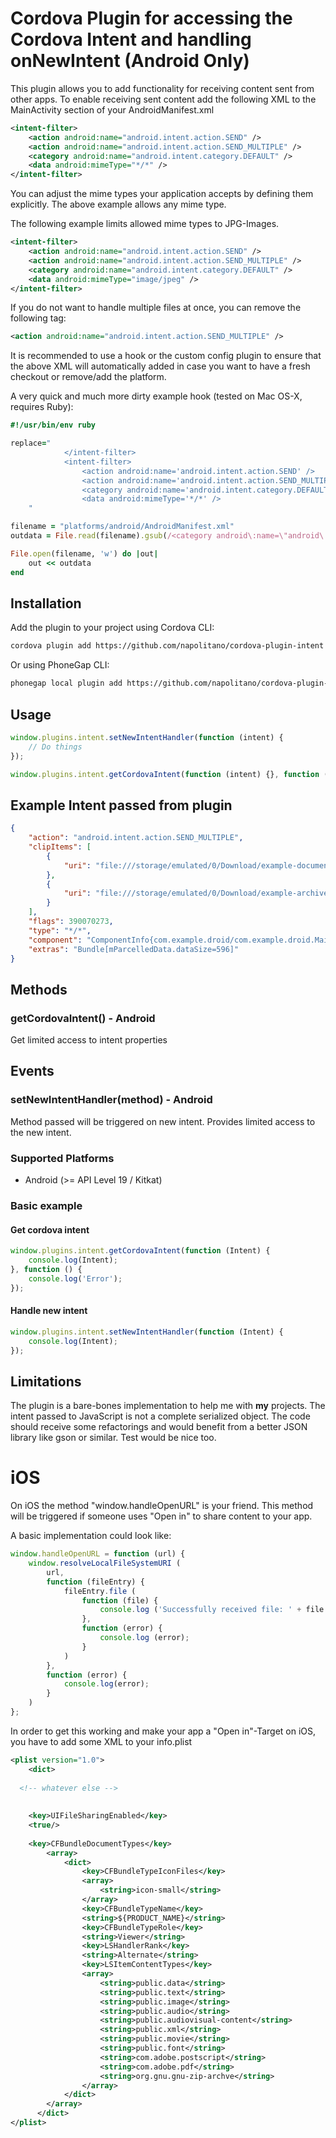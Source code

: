 # Cordova Plugin for accessing the Cordova Intent and handling onNewIntent (Android Only)

This plugin allows you to add functionality for receiving content sent from other apps. To enable receiving sent content add the following XML to the MainActivity section of your AndroidManifest.xml

```xml
<intent-filter>
    <action android:name="android.intent.action.SEND" />
    <action android:name="android.intent.action.SEND_MULTIPLE" />
    <category android:name="android.intent.category.DEFAULT" />
    <data android:mimeType="*/*" />
</intent-filter>
```

You can adjust the mime types your application accepts by defining them explicitly. The above example allows any mime type.

The following example limits allowed mime types to JPG-Images. 

```xml
<intent-filter>
    <action android:name="android.intent.action.SEND" />
    <action android:name="android.intent.action.SEND_MULTIPLE" />
    <category android:name="android.intent.category.DEFAULT" />
    <data android:mimeType="image/jpeg" />
</intent-filter>
```

If you do not want to handle multiple files at once, you can remove the following tag:
 
```xml
<action android:name="android.intent.action.SEND_MULTIPLE" />
```

It is recommended to use a hook or the custom config plugin to ensure that the above XML will automatically added in case you want to have a fresh checkout or remove/add the platform.

A very quick and much more dirty example hook (tested on Mac OS-X, requires Ruby):

```ruby
#!/usr/bin/env ruby

replace="
            </intent-filter>
            <intent-filter>
                <action android:name='android.intent.action.SEND' />
                <action android:name='android.intent.action.SEND_MULTIPLE'/>
                <category android:name='android.intent.category.DEFAULT' />
                <data android:mimeType='*/*' />
    "

filename = "platforms/android/AndroidManifest.xml"
outdata = File.read(filename).gsub(/<category android\:name=\"android\.intent\.category\.LAUNCHER\" \/>([^<]*)<\/intent-filter>([^<]*)<\/activity>/, "<category android\:name=\"android\.intent\.category\.LAUNCHER\" \/>#{replace}<\/intent-filter><\/activity>")

File.open(filename, 'w') do |out|
    out << outdata
end
```

## Installation

Add the plugin to your project using Cordova CLI:

```bash
cordova plugin add https://github.com/napolitano/cordova-plugin-intent
```

Or using PhoneGap CLI:

```bash
phonegap local plugin add https://github.com/napolitano/cordova-plugin-intent
```

## Usage

```js
window.plugins.intent.setNewIntentHandler(function (intent) {
    // Do things
});
```

```js
window.plugins.intent.getCordovaIntent(function (intent) {}, function () {});
```

## Example Intent passed from plugin

```json
{
    "action": "android.intent.action.SEND_MULTIPLE",
    "clipItems": [
        {
            "uri": "file:///storage/emulated/0/Download/example-document.pdf"
        },
        {
            "uri": "file:///storage/emulated/0/Download/example-archive.zip"
        }
    ],
    "flags": 390070273,
    "type": "*/*",
    "component": "ComponentInfo{com.example.droid/com.example.droid.MainActivity}",
    "extras": "Bundle[mParcelledData.dataSize=596]"
}
```

## Methods

### getCordovaIntent() - Android
Get limited access to intent properties

## Events

### setNewIntentHandler(method) - Android
Method passed will be triggered on new intent. Provides limited access to the new intent. 


### Supported Platforms

- Android (>= API Level 19 / Kitkat)


### Basic example

#### Get cordova intent

```js
window.plugins.intent.getCordovaIntent(function (Intent) {
    console.log(Intent);
}, function () {
    console.log('Error');
});
```

#### Handle new intent

```js
window.plugins.intent.setNewIntentHandler(function (Intent) {
    console.log(Intent);
});
```

## Limitations

The plugin is a bare-bones implementation to help me with __my__ projects. The intent passed to JavaScript is not a complete serialized object. The code should receive some refactorings and would benefit from a better JSON library like gson or similar. Test would be nice too.

# iOS

On iOS the method "window.handleOpenURL" is your friend. This method will be triggered if someone uses "Open in" to share content to your app.

A basic implementation could look like:

```js
window.handleOpenURL = function (url) {
    window.resolveLocalFileSystemURI (
        url, 
        function (fileEntry) {
            fileEntry.file (
                function (file) {
                    console.log ('Successfully received file: ' + file.name);
                },
                function (error) {
                    console.log (error);
                }
            )
        }, 
        function (error) {
            console.log(error);
        }
    )
};
```

In order to get this working and make your app a "Open in"-Target on iOS, you have to add some XML to your info.plist

```xml
<plist version="1.0">
    <dict>
  
  <!-- whatever else -->
  
  
    <key>UIFileSharingEnabled</key>
    <true/>
    
    <key>CFBundleDocumentTypes</key>
        <array>
            <dict>
                <key>CFBundleTypeIconFiles</key>
                <array>
                    <string>icon-small</string>
                </array>
                <key>CFBundleTypeName</key>
                <string>${PRODUCT_NAME}</string>
                <key>CFBundleTypeRole</key>
                <string>Viewer</string>
                <key>LSHandlerRank</key>
                <string>Alternate</string>
                <key>LSItemContentTypes</key>
                <array>
                    <string>public.data</string>
                    <string>public.text</string>
                    <string>public.image</string>
                    <string>public.audio</string>
                    <string>public.audiovisual-content</string>
                    <string>public.xml</string>
                    <string>public.movie</string>
                    <string>public.font</string>
                    <string>com.adobe.postscript</string>
                    <string>com.adobe.pdf</string>
                    <string>org.gnu.gnu-zip-archve</string>
                </array>
            </dict>
        </array>
      </dict>
</plist>    
```
